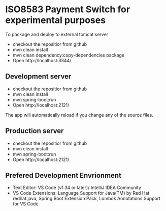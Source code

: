 # ISO8583 Payment Switch for experimental purposes 


To package and deploy to external tomcat server
- checkout the repositior from github
- mvn clean install
- mvn clean dependency:copy-dependencies package
- Open http://localhost:3344/


## Development server
- checkout the repositior from github
- mvn clean install
- mvn spring-boot:run
- Open http://localhost:2121/

The app will automatically reload if you change any of the source files.

## Production server
- checkout the repositior from github
- mvn clean install
- mvn spring-boot:run
- Open http://localhost:2121/

## Prefered Development Envrionment
- Text Editor: VS Code (v1.34 or later)/ IntelliJ IDEA Community 
- VS Code Extensions: Language Support for Java(TM) by Red Hat redhat.java, Spring Boot Extension Pack, Lombok Annotations Support for VS Code



